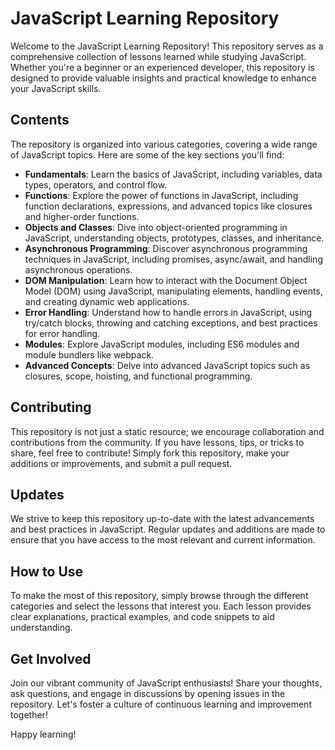 # JavaScript Learning Repository

Welcome to the JavaScript Learning Repository! This repository serves as a comprehensive collection of lessons learned while studying JavaScript. Whether you're a beginner or an experienced developer, this repository is designed to provide valuable insights and practical knowledge to enhance your JavaScript skills.

## Contents

The repository is organized into various categories, covering a wide range of JavaScript topics. Here are some of the key sections you'll find:

- **Fundamentals**: Learn the basics of JavaScript, including variables, data types, operators, and control flow.
- **Functions**: Explore the power of functions in JavaScript, including function declarations, expressions, and advanced topics like closures and higher-order functions.
- **Objects and Classes**: Dive into object-oriented programming in JavaScript, understanding objects, prototypes, classes, and inheritance.
- **Asynchronous Programming**: Discover asynchronous programming techniques in JavaScript, including promises, async/await, and handling asynchronous operations.
- **DOM Manipulation**: Learn how to interact with the Document Object Model (DOM) using JavaScript, manipulating elements, handling events, and creating dynamic web applications.
- **Error Handling**: Understand how to handle errors in JavaScript, using try/catch blocks, throwing and catching exceptions, and best practices for error handling.
- **Modules**: Explore JavaScript modules, including ES6 modules and module bundlers like webpack.
- **Advanced Concepts**: Delve into advanced JavaScript topics such as closures, scope, hoisting, and functional programming.

## Contributing

This repository is not just a static resource; we encourage collaboration and contributions from the community. If you have lessons, tips, or tricks to share, feel free to contribute! Simply fork this repository, make your additions or improvements, and submit a pull request.

## Updates

We strive to keep this repository up-to-date with the latest advancements and best practices in JavaScript. Regular updates and additions are made to ensure that you have access to the most relevant and current information.

## How to Use

To make the most of this repository, simply browse through the different categories and select the lessons that interest you. Each lesson provides clear explanations, practical examples, and code snippets to aid understanding.

## Get Involved

Join our vibrant community of JavaScript enthusiasts! Share your thoughts, ask questions, and engage in discussions by opening issues in the repository. Let's foster a culture of continuous learning and improvement together!

Happy learning!
